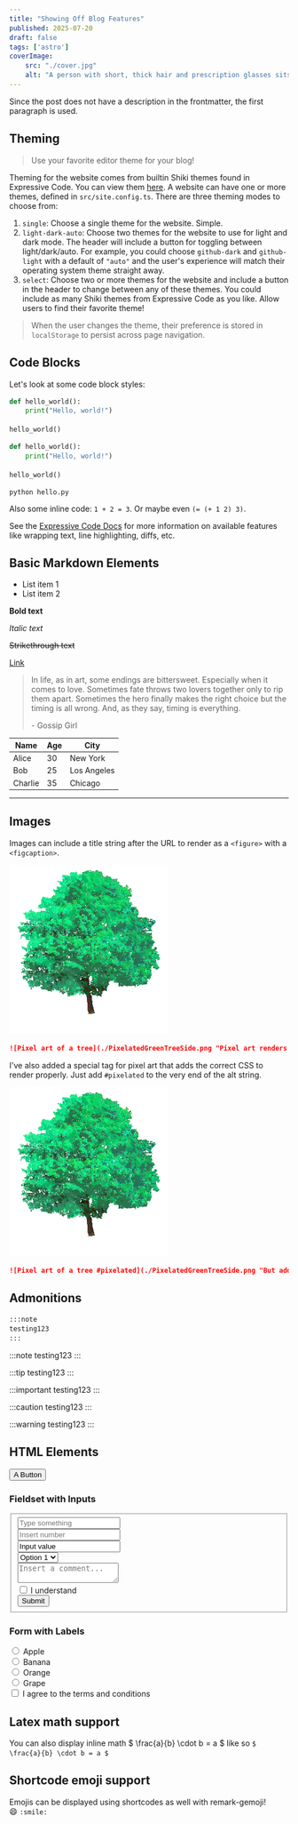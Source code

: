 ```yaml
---
title: "Showing Off Blog Features"
published: 2025-07-20
draft: false
tags: ['astro']
coverImage:
    src: "./cover.jpg"
    alt: "A person with short, thick hair and prescription glasses sits at an organized workstation, using a magnification app to navigate a webpage. Their posture is proper and relaxed. On the desk: a computer, a mouse, a large desk lamp and a small notebook."
---
```


Since the post does not have a description in the frontmatter, the first paragraph is used.

## Theming

> Use your favorite editor theme for your blog!

Theming for the website comes from builtin Shiki themes found in Expressive Code. You can view them [here](https://expressive-code.com/guides/themes/#available-themes). A website can have one or more themes, defined in `src/site.config.ts`. There are three theming modes to choose from:

1. `single`: Choose a single theme for the website. Simple.
2. `light-dark-auto`: Choose two themes for the website to use for light and dark mode. The header will include a button for toggling between light/dark/auto. For example, you could choose `github-dark` and `github-light` with a default of `"auto"` and the user's experience will match their operating system theme straight away.
3. `select`: Choose two or more themes for the website and include a button in the header to change between any of these themes. You could include as many Shiki themes from Expressive Code as you like. Allow users to find their favorite theme!

> When the user changes the theme, their preference is stored in `localStorage` to persist across page navigation.

## Code Blocks

Let's look at some code block styles:

```python
def hello_world():
    print("Hello, world!")

hello_world()
```

```python title="hello.py"
def hello_world():
    print("Hello, world!")

hello_world()
```

```shell
python hello.py
```

Also some inline code: `1 + 2 = 3`. Or maybe even `(= (+ 1 2) 3)`. 

See the [Expressive Code Docs](https://expressive-code.com/key-features/syntax-highlighting/) for more information on available features like wrapping text, line highlighting, diffs, etc.

## Basic Markdown Elements
- List item 1
- List item 2

**Bold text**

*Italic text*

~~Strikethrough text~~

[Link](https://www.example.com)

> In life, as in art, some endings are bittersweet. Especially when it comes to love. Sometimes fate throws two lovers together only to rip them apart. Sometimes the hero finally makes the right choice but the timing is all wrong. And, as they say, timing is everything.
>
>\- Gossip Girl

| Name      | Age | City         |
|-----------|-----|--------------|
| Alice     | 30  | New York     |
| Bob       | 25  | Los Angeles  |
| Charlie   | 35  | Chicago      |

___

## Images

Images can include a title string after the URL to render as a `<figure>` with a `<figcaption>`.

![Pixel art of a tree](./PixelatedGreenTreeSide.png "Pixel art renders poorly without proper CSS")

```md title="Pixel art markdown" wrap
![Pixel art of a tree](./PixelatedGreenTreeSide.png "Pixel art renders poorly without proper CSS")
```

I've also added a special tag for pixel art that adds the correct CSS to render properly. Just add `#pixelated` to the very end of the alt string.

![Pixel art of a tree #pixelated](./PixelatedGreenTreeSide.png "But adding #pixelated to the end of the alt string fixes this")

```md title="Pixel art markdown with #pixelated" wrap
![Pixel art of a tree #pixelated](./PixelatedGreenTreeSide.png "But adding #pixelated to the end of the alt string fixes this")
```

## Admonitions

```md title="Admonition example in markdown"
:::note
testing123
:::
```

:::note
testing123
:::

:::tip
testing123
:::

:::important
testing123
:::

:::caution
testing123
:::

:::warning
testing123
:::

## HTML Elements

<button>A Button</button>

### Fieldset with Inputs

<fieldset>
    <input type="text" placeholder="Type something"><br>
    <input type="number" placeholder="Insert number"><br>
    <input type="text" value="Input value"><br>
    <select>
        <option value="1">Option 1</option>
        <option value="2">Option 2</option>
        <option value="3">Option 3</option>
    </select><br>
    <textarea placeholder="Insert a comment..."></textarea><br>
    <label><input type="checkbox"> I understand<br></label>
    <button type="submi">Submit</button>
</fieldset>

### Form with Labels

<form>
<label>
    <input type="radio" name="fruit" value="apple">
    Apple
</label><br>

<label>
    <input type="radio" name="fruit" value="banana">
    Banana
</label><br>

<label>
    <input type="radio" name="fruit" value="orange">
    Orange
</label><br>

<label>
    <input type="radio" name="fruit" value="grape">
    Grape
</label><br>

<label>
    <input type="checkbox" name="terms" value="agree">
    I agree to the terms and conditions
</label><br>


## Latex math support
You can also display inline math $ \frac{a}{b} \cdot b = a $ like so `$ \frac{a}{b} \cdot b = a $ `



## Shortcode emoji support
Emojis can be displayed using shortcodes as well with remark-gemoji! 
<br>
:smile: `:smile:`
 